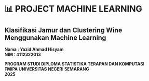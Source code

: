 # 📊 **PROJECT MACHINE LEARNING**

## **Klasifikasi Jamur dan Clustering Wine Menggunakan Machine Learning**

**Nama : Yazid Ahmad Hisyam**  
**NIM : 4112322013**  

**PROGRAM STUDI DIPLOMA STATISTIKA TERAPAN DAN KOMPUTASI**  
**FMIPA UNIVERSITAS NEGERI SEMARANG**  
**2025**